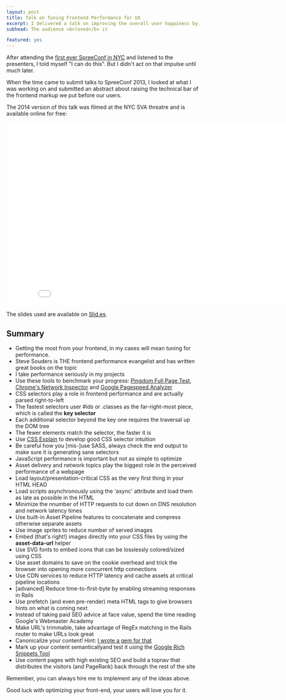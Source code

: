 ```yaml
---
layout: post
title: Talk on Tuning Frontend Performance for UX
excerpt: I delivered a talk on improving the overall user happiness by speeding up the slowest part of any webapp - the frontend.
subhead: The audience <b>loved</b> it

featured: yes
---
```


After attending the [first ever SpreeConf in NYC](http://spreecommerce.com/blog/best-spreeconf-ever) and listened to the presenters, I told myself "I can do this". But I didn't act on that impulse until much later.

When the time came to submit talks to SpreeConf 2013, I looked at what I was working on and submitted an abstract about raising the technical bar of the frontend markup we put before our users.

The 2014 version of this talk was filmed at the NYC SVA threatre and is available online for free:
<iframe width="853" height="480" src="//www.youtube-nocookie.com/embed/nXD9DycK4gY?rel=0" frameborder="0" allowfullscreen></iframe>

The slides used are available on [Slid.es](http://slid.es/jumph4xx/frontend-things).

## Summary

 -   Getting the most from your frontend, in my cases will mean tuning for performance. 
 -   Steve Souders is THE frontend performance evangelist and has written great books on the topic
 -   I take performance seriously in my projects
 -   Use these tools to benchmark your progress: [Pingdom Full Page Test](http://tools.pingdom.com/fpt/), [Chrome's Network Inspector](https://developers.google.com/chrome-developer-tools/docs/network) and [Google Pagespeed Analyzer](https://developers.google.com/speed/pagespeed/)
 -   CSS selectors play a role in frontend performance and are actually parsed right-to-left
 -   The fastest selectors user #ids or .classes as the far-right-most piece, which is called the **key selector**
 -   Each additional selector beyond the key one requires the traversal up the DOM tree
 -   The fewer elements match the selector, the faster it is
 -   Use [CSS Explain](https://github.com/josh/css-explain) to develop good CSS selector intuition
 -   Be careful how you [mis-]use SASS, always check the end output to make sure it is generating sane selectors
 -   JavaScript performance is important but not as simple to optimize
 -   Asset delivery and network topics play the biggest role in the perceived performance of a webpage
 -   Load layout/presentation-critical CSS as the very first thing in your HTML HEAD
 -   Load scripts asynchronously using the 'async' attribute and load them as late as possible in the HTML
 -   Minimize the nnumber of HTTP requests to cut down on DNS resolution and network latency times
 -   Use built-in Asset Pipeline features to concatenate and compress otherwise separate assets
 -   Use image sprites to reduce number of served images
 -   Embed (that's right!) images directly into your CSS files by using the **asset-data-url** helper
 -   Use SVG fonts to embed icons that can be losslessly colored/sized using CSS
 -   Use asset domains to save on the cookie overhead and trick the browser into opening more concurrent http connections
 -   Use CDN services to reduce HTTP latency and cache assets at critical pipeline locations
 -   [advanced] Reduce time-to-first-byte by enabling streaming responses in Rails
 -   Use prefetch (and even pre-render) meta HTML tags to give browsers hints on what is coming next
 -   Instead of taking paid SEO advice at face value, spend the time reading Google's Webmaster Academy
 -   Make URL's trimmable, take advantage of RegEx matching in the Rails router to make URLs look great
 -   Canonicalize your content! Hint: [I wrote a gem for that](/2013/08/22/rails-content-canonicalization-gem.html)
 -   Mark up your content semanticallyand test it using the [Google Rich Snippets Tool](http://www.google.com/webmasters/tools/richsnippets)
 -   Use content pages with high existing SEO and build a topnav that distributes the visitors (and PageRank) back through the rest of the site

Remember, you can always hire me to implement any of the ideas above.

Good luck with optimizing your front-end, your users will love you for it.

